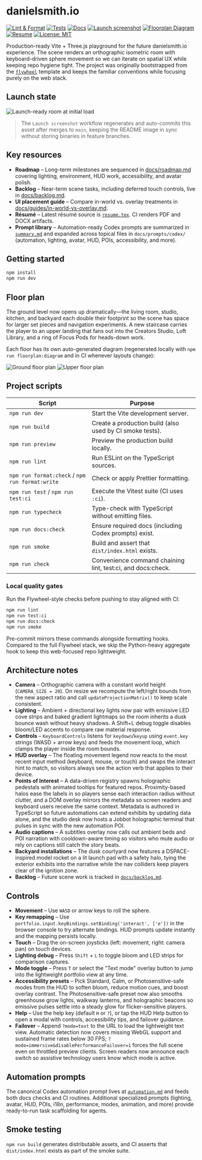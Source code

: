# danielsmith.io

[![Lint & Format](https://img.shields.io/github/actions/workflow/status/futuroptimist/danielsmith.io/.github/workflows/01-lint-format.yml?label=lint%20%26%20format)](https://github.com/futuroptimist/danielsmith.io/actions/workflows/01-lint-format.yml)
[![Tests](https://img.shields.io/github/actions/workflow/status/futuroptimist/danielsmith.io/.github/workflows/02-tests.yml?label=tests)](https://github.com/futuroptimist/danielsmith.io/actions/workflows/02-tests.yml)
[![Docs](https://img.shields.io/github/actions/workflow/status/futuroptimist/danielsmith.io/.github/workflows/03-docs.yml?label=docs)](https://github.com/futuroptimist/danielsmith.io/actions/workflows/03-docs.yml)
[![Launch screenshot](https://img.shields.io/github/actions/workflow/status/futuroptimist/danielsmith.io/.github/workflows/04-launch-screenshot.yml?label=launch%20screenshot)](https://github.com/futuroptimist/danielsmith.io/actions/workflows/04-launch-screenshot.yml)
[![Floorplan Diagram](https://img.shields.io/github/actions/workflow/status/futuroptimist/danielsmith.io/.github/workflows/floorplan-diagram.yml?label=floorplan)](https://github.com/futuroptimist/danielsmith.io/actions/workflows/floorplan-diagram.yml)
[![Resume](https://img.shields.io/github/actions/workflow/status/futuroptimist/danielsmith.io/.github/workflows/resume.yml?label=resume)](https://github.com/futuroptimist/danielsmith.io/actions/workflows/resume.yml)
[![License: MIT](https://img.shields.io/badge/license-MIT-blue.svg)](LICENSE)

Production-ready Vite + Three.js playground for the future danielsmith.io experience.
The scene renders an orthographic isometric room with keyboard-driven sphere movement so
we can iterate on spatial UX while keeping repo hygiene tight. The project was originally
bootstrapped from the [`flywheel`](https://github.com/futuroptimist/flywheel) template and
keeps the familiar conventions while focusing purely on the web stack.

## Launch state

![Launch-ready room at initial load](docs/assets/game-launch.png)

> The `Launch screenshot` workflow regenerates and auto-commits this asset after merges to
> `main`, keeping the README image in sync without storing binaries in feature branches.

## Key resources

- **Roadmap** – Long-term milestones are sequenced in [docs/roadmap.md](docs/roadmap.md)
  covering lighting, environment, HUD work, accessibility, and avatar polish.
- **Backlog** – Near-term scene tasks, including deferred touch controls, live in
  [docs/backlog.md](docs/backlog.md).
- **UI placement guide** – Compare in-world vs. overlay treatments in
  [docs/guides/in-world-vs-overlay.md](docs/guides/in-world-vs-overlay.md).
- **Résumé** – Latest résumé source is
  [`resume.tex`][resume-src].
  CI renders PDF and DOCX artifacts.
- **Prompt library** – Automation-ready Codex prompts are summarized in
  [`summary.md`][prompt-summary] and expanded across topical files in
  `docs/prompts/codex/` (automation, lighting, avatar, HUD, POIs, accessibility, and more).

## Getting started

```bash
npm install
npm run dev
```

## Floor plan

The ground level now opens up dramatically—the living room, studio, kitchen, and backyard each
double their footprint so the scene has space for larger set pieces and navigation experiments. A
new staircase carries the player to an upper landing that fans out into the Creators Studio, Loft
Library, and a ring of Focus Pods for heads-down work.

Each floor has its own auto-generated diagram (regenerated locally with
`npm run floorplan:diagram` and in CI whenever layouts change):

![Ground floor plan](docs/assets/floorplan-ground.svg)
![Upper floor plan](docs/assets/floorplan-upper.svg)

## Project scripts

| Script                                          | Purpose                                                     |
| ----------------------------------------------- | ----------------------------------------------------------- |
| `npm run dev`                                   | Start the Vite development server.                          |
| `npm run build`                                 | Create a production build (also used by CI smoke tests).    |
| `npm run preview`                               | Preview the production build locally.                       |
| `npm run lint`                                  | Run ESLint on the TypeScript sources.                       |
| `npm run format:check` / `npm run format:write` | Check or apply Prettier formatting.                         |
| `npm run test` / `npm run test:ci`              | Execute the Vitest suite (CI uses `:ci`).                   |
| `npm run typecheck`                             | Type-check with TypeScript without emitting files.          |
| `npm run docs:check`                            | Ensure required docs (including Codex prompts) exist.       |
| `npm run smoke`                                 | Build and assert that `dist/index.html` exists.             |
| `npm run check`                                 | Convenience command chaining lint, test:ci, and docs:check. |

### Local quality gates

Run the Flywheel-style checks before pushing to stay aligned with CI:

```bash
npm run lint
npm run test:ci
npm run docs:check
npm run smoke
```

Pre-commit mirrors these commands alongside formatting hooks. Compared to the full
Flywheel stack, we skip the Python-heavy aggregate hook to keep this web-focused repo
lightweight.

## Architecture notes

- **Camera** – Orthographic camera with a constant world height (`CAMERA_SIZE = 20`). On resize we recompute the left/right bounds from the new aspect ratio and call `updateProjectionMatrix()` to keep scale consistent.
- **Lighting** – Ambient + directional key lights now pair with emissive LED cove strips and baked
  gradient lightmaps so the room inherits a dusk bounce wash without heavy shadows.
  A Shift+L debug toggle disables bloom/LED accents to compare raw material response.
- **Controls** – `KeyboardControls` listens for `keydown`/`keyup` using `event.key` strings (WASD + arrow keys) and feeds the movement loop, which clamps the player inside the room bounds.
- **HUD overlay** – The floating movement legend now reacts to the most recent input method
  (keyboard, mouse, or touch) and swaps the interact hint to match, so visitors always see the
  action verb that applies to their device.
- **Points of Interest** – A data-driven registry spawns holographic pedestals with animated
  tooltips for featured repos. Proximity-based halos ease the labels in so players sense each
  interaction radius without clutter, and a DOM overlay mirrors the metadata so screen readers and
  keyboard users receive the same context. Metadata is authored in TypeScript so future automations
  can extend exhibits by updating data alone, and the studio desk now hosts a Jobbot holographic
  terminal that pulses in sync with the new automation POI.
- **Audio captions** – A subtitles overlay now calls out ambient beds and POI narration with
  cooldown-aware timing so visitors who mute audio or rely on captions still catch the
  story beats.
- **Backyard installations** – The dusk courtyard now features a DSPACE-inspired model rocket on a
  lit launch pad with a safety halo, tying the exterior exhibits into the narrative while the nav
  colliders keep players clear of the ignition zone.
- **Backlog** – Future scene work is tracked in [`docs/backlog.md`](docs/backlog.md).

## Controls

- **Movement** – Use `WASD` or arrow keys to roll the sphere.
- **Key remapping** – Use `portfolio.input.keyBindings.setBinding('interact', ['e'])`
  in the browser console to try alternate bindings. HUD prompts update instantly and
  the mapping persists locally.
- **Touch** – Drag the on-screen joysticks (left: movement, right: camera pan) on touch devices.
- **Lighting debug** – Press `Shift` + `L` to toggle bloom and LED strips for comparison captures.
- **Mode toggle** – Press `T` or select the "Text mode" overlay button to jump into the
  lightweight portfolio view at any time.
- **Accessibility presets** – Pick Standard, Calm, or Photosensitive-safe modes from the HUD
  to soften bloom, reduce motion cues, and boost overlay contrast. The
  Photosensitive-safe preset now also smooths greenhouse grow lights, walkway lanterns, and
  holographic beacons so emissive pulses settle into a steady glow for flicker-sensitive players.
- **Help** – Use the help key (default `H` or `?`), or tap the HUD Help button to
  open a modal with controls, accessibility tips, and failover guidance.
- **Failover** – Append `?mode=text` to the URL to load the lightweight text view.
  Automatic detection now covers missing WebGL support and sustained frame rates below 30 FPS;
  `?mode=immersive&disablePerformanceFailover=1` forces the full scene even on
  throttled preview clients. Screen readers now announce each switch so assistive
  technology users know which mode is active.

## Automation prompts

The canonical Codex automation prompt lives at
[`automation.md`][automation-prompt] and feeds both docs
checks and CI routines. Additional specialized prompts (lighting, avatar, HUD, POIs, i18n,
performance, modes, animation, and more) provide ready-to-run task scaffolding for agents.

## Smoke testing

`npm run build` generates distributable assets, and CI asserts that `dist/index.html`
exists as part of the smoke suite.

[resume-src]: docs/resume/2025-09/resume.tex
[prompt-summary]: docs/prompts/summary.md
[automation-prompt]: docs/prompts/codex/automation.md
